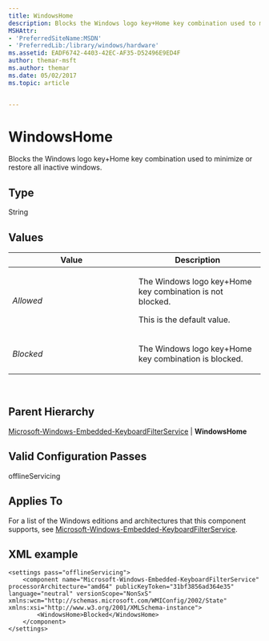 ```yaml
---
title: WindowsHome
description: Blocks the Windows logo key+Home key combination used to minimize or restore all inactive windows.
MSHAttr:
- 'PreferredSiteName:MSDN'
- 'PreferredLib:/library/windows/hardware'
ms.assetid: EADF6742-4403-42EC-AF35-D52496E9ED4F
author: themar-msft
ms.author: themar
ms.date: 05/02/2017
ms.topic: article


---
```


# WindowsHome


Blocks the Windows logo key+Home key combination used to minimize or restore all inactive windows.

## Type


String

## Values


<table>
<colgroup>
<col width="50%" />
<col width="50%" />
</colgroup>
<thead>
<tr class="header">
<th>Value</th>
<th>Description</th>
</tr>
</thead>
<tbody>
<tr class="odd">
<td><p><em>Allowed</em></p></td>
<td><p>The Windows logo key+Home key combination is not blocked.</p>
<p>This is the default value.</p></td>
</tr>
<tr class="even">
<td><p><em>Blocked</em></p></td>
<td><p>The Windows logo key+Home key combination is blocked.</p></td>
</tr>
</tbody>
</table>

 

## Parent Hierarchy


[Microsoft-Windows-Embedded-KeyboardFilterService](microsoft-windows-embedded-keyboardfilterservice.md) | **WindowsHome**

## Valid Configuration Passes


offlineServicing

## Applies To


For a list of the Windows editions and architectures that this component supports, see [Microsoft-Windows-Embedded-KeyboardFilterService](microsoft-windows-embedded-keyboardfilterservice.md).

## XML example


```
<settings pass="offlineServicing">
    <component name="Microsoft-Windows-Embedded-KeyboardFilterService" processorArchitecture="amd64" publicKeyToken="31bf3856ad364e35" language="neutral" versionScope="NonSxS" xmlns:wcm="http://schemas.microsoft.com/WMIConfig/2002/State" xmlns:xsi="http://www.w3.org/2001/XMLSchema-instance">
        <WindowsHome>Blocked</WindowsHome>
    </component>
</settings>
```

 

 







